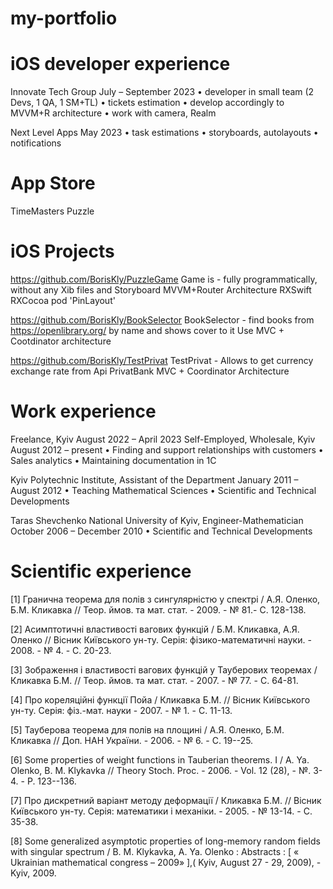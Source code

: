 # my-portfolio

# iOS developer experience

Innovate Tech Group
July – September 2023 
•	developer in small team (2 Devs, 1 QA, 1 SM+TL)
•	tickets estimation 
•	develop accordingly to MVVM+R architecture
•	work with camera, Realm

Next Level Apps
May 2023
•	task estimations
•	storyboards, autolayouts
•	notifications

# App Store 

  TimeMasters Puzzle
  
# iOS Projects

https://github.com/BorisKly/PuzzleGame  Game is - fully programmatically, without any Xib files and Storyboard
MVVM+Router Architecture
RXSwift RXCocoa
pod 'PinLayout'

https://github.com/BorisKly/BookSelector BookSelector - find books from https://openlibrary.org/ by name and shows cover to it
Use MVC + Cootdinator architecture

https://github.com/BorisKly/TestPrivat TestPrivat - Allows to get currency exchange rate from Api PrivatBank
MVC + Coordinator Architecture

# Work experience

Freelance, Kyiv
August 2022 – April 2023
Self-Employed, Wholesale, Kyiv
August 2012 – present
•	Finding and support relationships with customers
•	Sales analytics 
•	Maintaining documentation in 1C


Kyiv Polytechnic Institute, Assistant of the Department 
January 2011 – August 2012
•	Teaching Mathematical Sciences 
•	Scientific and Technical Developments


Taras Shevchenko National University of Kyiv, Engineer-Mathematician
October 2006 – December 2010
•	Scientific and Technical Developments


# Scientific experience

[1]   Гранична теорема для полів з сингулярністю у спектрі / А.Я. Оленко, Б.М. Кликавка // Теор. ймов. та мат. стат. - 2009. - № 81.- C. 128-138. 

[2]   Асимптотичні властивості вагових функцій / Б.М. Кликавка, А.Я. Оленко // Вісник Київського ун-ту. Серія: фізико-математичні науки. - 2008. - № 4. - C. 20-23.

[3]   Зображення і властивості вагових функцій у Тауберових теоремах / Кликавка Б.М. // Теор. ймов. та мат. стат. - 2007. - № 77. - С. 64-81.

[4]   Про кореляційні функції Пойа / Кликавка Б.М. // Вісник Київського ун-ту. Серія: фіз.-мат. науки - 2007. - № 1. - C. 11-13.

[5]   Тауберова теорема для полів на площині / А.Я. Оленко, Б.М. Кликавка // Доп. НАН України. - 2006. - № 6. - С. 19--25.

[6]   Some properties of weight functions in Tauberian theorems.  I / A. Ya. Olenko, B. M. Klykavka // Theory Stoch. Proc. - 2006. - Vol. 12 (28), - №. 3-4. - P. 123--136.

[7]   Про дискретний варіант методу деформації / Кликавка Б.М. // Вісник Київського ун-ту. Серія: математики і механіки. - 2005. - № 13-14. - C. 35-38.

[8]   Some generalized asymptotic properties of long-memory random fields with singular spectrum / B. M. Klykavka, A. Ya. Olenko : Abstracts : [  « Ukrainian mathematical congress – 2009» ],( Kyiv, August 27 - 29, 2009), - Kyiv, 2009.
